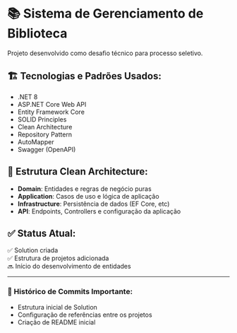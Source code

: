 # 📚 Sistema de Gerenciamento de Biblioteca

Projeto desenvolvido como desafio técnico para processo seletivo.

## 🏗️ Tecnologias e Padrões Usados:

- .NET 8
- ASP.NET Core Web API
- Entity Framework Core
- SOLID Principles
- Clean Architecture
- Repository Pattern
- AutoMapper
- Swagger (OpenAPI)

## 📂 Estrutura Clean Architecture:

- **Domain**: Entidades e regras de negócio puras
- **Application**: Casos de uso e lógica de aplicação
- **Infrastructure**: Persistência de dados (EF Core, etc)
- **API**: Endpoints, Controllers e configuração da aplicação

## ✅ Status Atual:

✅ Solution criada  
✅ Estrutura de projetos adicionada  
🔜 Início do desenvolvimento de entidades  

---

### 📌 Histórico de Commits Importante:

- Estrutura inicial de Solution
- Configuração de referências entre os projetos
- Criação de README inicial


